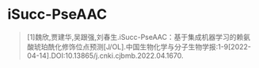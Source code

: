 # iSucc-PseAAC

> [1]魏欣,贾建华,吴跟强,刘春生.iSucc-PseAAC：基于集成机器学习的赖氨酸琥珀酰化修饰位点预测[J/OL].中国生物化学与分子生物学报:1-9[2022-04-14].DOI:10.13865/j.cnki.cjbmb.2022.04.1670.
